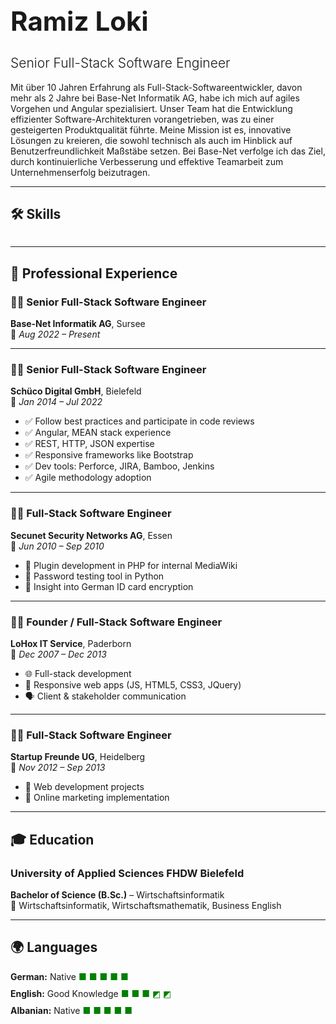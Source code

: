 <!-- Font Awesome CDN for icons -->
<link rel="stylesheet" href="https://cdnjs.cloudflare.com/ajax/libs/font-awesome/6.5.0/css/all.min.css">
<link rel="stylesheet" href="https://cdn.jsdelivr.net/npm/devicon@2.15.1/devicon.min.css">

<h1 style="font-size: 3em; margin-bottom: 0;">Ramiz Loki</h1>
<h2 style="font-weight: 300;">Senior Full-Stack Software Engineer</h2>

<p>
Mit über 10 Jahren Erfahrung als Full-Stack-Softwareentwickler, davon mehr als 2 Jahre bei Base-Net Informatik AG, habe ich mich auf agiles Vorgehen und Angular spezialisiert. Unser Team hat die Entwicklung effizienter Software-Architekturen vorangetrieben, was zu einer gesteigerten Produktqualität führte. Meine Mission ist es, innovative Lösungen zu kreieren, die sowohl technisch als auch im Hinblick auf Benutzerfreundlichkeit Maßstäbe setzen. Bei Base-Net verfolge ich das Ziel, durch kontinuierliche Verbesserung und effektive Teamarbeit zum Unternehmenserfolg beizutragen.
</p>

<!-- Social Links -->
<p style="margin-top: 1em;">
  <a href="https://www.linkedin.com/in/ramiz-loki" target="_blank" title="LinkedIn" style="margin-right: 10px;">
    <i class="fab fa-linkedin fa-2x"></i>
  </a>
  <a href="https://stackoverflow.com/users/3466032/ramiz4" target="_blank" title="Stack Overflow" style="margin-right: 10px;">
    <i class="fab fa-stack-overflow fa-2x"></i>
  </a>
  <a href="https://github.com/ramiz4" target="_blank" title="GitHub">
    <i class="fab fa-github fa-2x"></i>
  </a>
</p>

---

## 🛠️ Skills

<div style="display: flex; flex-wrap: wrap; gap: 10px; font-size: 1.5em;">
  <i class="devicon-dot-net-plain"></i>
  <i class="devicon-angularjs-plain"></i>
  <i class="devicon-bootstrap-plain"></i>
  <i class="devicon-csharp-plain"></i>
  <i class="devicon-css3-plain"></i>
  <i class="devicon-confluence-plain"></i>
  <i class="devicon-docker-plain"></i>
  <i class="devicon-express-original"></i>
  <i class="devicon-git-plain"></i>
  <i class="devicon-graphql-plain"></i>
  <i class="devicon-html5-plain"></i>
  <i class="devicon-jquery-plain"></i>
  <i class="devicon-javascript-plain"></i>
  <i class="devicon-jira-plain"></i>
  <i class="devicon-mongodb-plain"></i>
  <i class="devicon-mysql-plain"></i>
  <i class="devicon-neo4j-plain"></i>
  <i class="devicon-nodejs-plain"></i>
  <i class="devicon-php-plain"></i>
  <i class="devicon-python-plain"></i>
  <i class="devicon-sass-plain"></i>
  <i class="devicon-typescript-plain"></i>
</div>

---

## 💼 Professional Experience

### 🧑‍💻 Senior Full-Stack Software Engineer  
**Base-Net Informatik AG**, Sursee  
📅 _Aug 2022 – Present_

---

### 🧑‍💻 Senior Full-Stack Software Engineer  
**Schüco Digital GmbH**, Bielefeld  
📅 _Jan 2014 – Jul 2022_

- ✅ Follow best practices and participate in code reviews
- ✅ Angular, MEAN stack experience
- ✅ REST, HTTP, JSON expertise
- ✅ Responsive frameworks like Bootstrap
- ✅ Dev tools: Perforce, JIRA, Bamboo, Jenkins
- ✅ Agile methodology adoption

---

### 👨‍🔬 Full-Stack Software Engineer  
**Secunet Security Networks AG**, Essen  
📅 _Jun 2010 – Sep 2010_

- 🔧 Plugin development in PHP for internal MediaWiki
- 🔐 Password testing tool in Python
- 🪪 Insight into German ID card encryption

---

### 👨‍💼 Founder / Full-Stack Software Engineer  
**LoHox IT Service**, Paderborn  
📅 _Dec 2007 – Dec 2013_

- 🌐 Full-stack development
- 📱 Responsive web apps (JS, HTML5, CSS3, JQuery)
- 🗣️ Client & stakeholder communication

---

### 👨‍💻 Full-Stack Software Engineer  
**Startup Freunde UG**, Heidelberg  
📅 _Nov 2012 – Sep 2013_

- 🧱 Web development projects
- 📢 Online marketing implementation

---

## 🎓 Education

### <i class="fas fa-graduation-cap"></i> University of Applied Sciences FHDW Bielefeld  
**Bachelor of Science (B.Sc.)** – Wirtschaftsinformatik  
💼 Wirtschaftsinformatik, Wirtschaftsmathematik, Business English

---

## 🌍 Languages

<div style="margin-bottom: 10px;">
  <strong>German:</strong> Native <span style="color: green;">■ ■ ■ ■ ■</span>
</div>
<div style="margin-bottom: 10px;">
  <strong>English:</strong> Good Knowledge <span style="color: green;">■ ■ ■ ◩ ◩</span>
</div>
<div>
  <strong>Albanian:</strong> Native <span style="color: green;">■ ■ ■ ■ ■</span>
</div>
